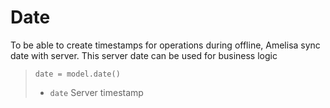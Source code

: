 # Date

To be able to create timestamps for operations during offline, Amelisa sync date with server. This server date can be used for business logic

> `date = model.date()`
> * `date` Server timestamp
